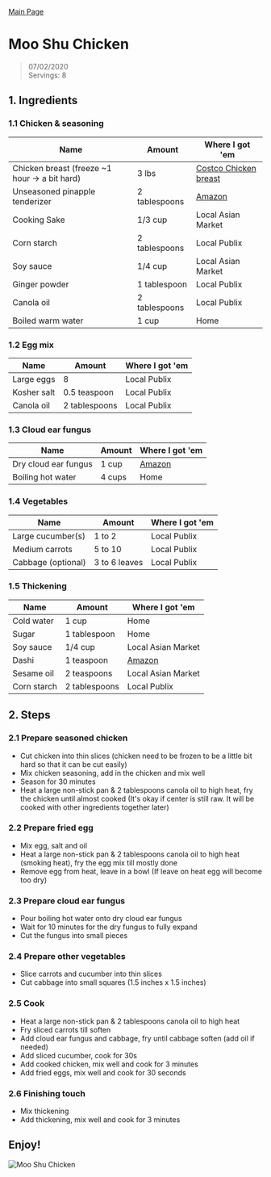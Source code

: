 [Main Page](https://yolanda-ht.github.io/YoloCookBlob/)

# Moo Shu Chicken
> 07/02/2020 <br>
> Servings: 8

## 1. Ingredients
### 1.1 Chicken & seasoning

Name                                           |         Amount       |       Where I got 'em
---------------------------------------------  | -------------------- | ---------------------------------------- 
Chicken breast (freeze ~1 hour -> a bit hard)  |      3 lbs           |  [Costco Chicken breast](https://www.costcobusinessdelivery.com/*kirkland-signature-chicken-breasts%2C-boneless-skinless%2C-10-lb-avg-wt.product.11249049.html)
Unseasoned pinapple tenderizer                 |   2 tablespoons      |  [Amazon](https://www.amazon.com/Adolphs-Unseasoned-Tenderizer-44-5-oz/dp/B0015AO7YO/ref=sr_1_1?dchild=1&keywords=pineapple+tenderizer&qid=1593736883&sr=8-1)
Cooking Sake                                   |   1/3 cup            | Local Asian Market
Corn starch                                    |   2 tablespoons      | Local Publix
Soy sauce                                      |   1/4 cup            | Local Asian Market
Ginger powder                                  |   1 tablespoon       | Local Publix
Canola oil                                     | 2 tablespoons        | Local Publix
Boiled warm water                              | 1 cup                | Home

### 1.2 Egg mix

Name                                      |         Amount       |       Where I got 'em
----------------------------------------  | -------------------- | ---------------------------------------- 
Large eggs                                | 8                    | Local Publix
Kosher salt                               | 0.5 teaspoon         | Local Publix
Canola oil                                | 2 tablespoons        | Local Publix

### 1.3 Cloud ear fungus

Name                                      |         Amount       |       Where I got 'em
----------------------------------------  | -------------------- | ---------------------------------------- 
Dry cloud ear fungus                      | 1 cup                | [Amazon](https://www.amazon.com/Wild-Woodear-Mushroom-Black-Fungus/dp/B00QA3WG0I/ref=sr_1_15?dchild=1&keywords=dry+wood+ear+mushrooms&qid=1593737812&sr=8-15)
Boiling hot water                         | 4 cups               | Home

### 1.4 Vegetables

Name                                      |         Amount       |       Where I got 'em
----------------------------------------  | -------------------- | ---------------------------------------- 
Large cucumber(s)                         | 1 to 2               | Local Publix
Medium carrots                            | 5 to 10              | Local Publix
Cabbage (optional)                        | 3 to 6 leaves        | Local Publix

### 1.5 Thickening

Name                                      |         Amount       |       Where I got 'em
----------------------------------------  | -------------------- | ---------------------------------------- 
Cold water                                | 1 cup                | Home
Sugar                                     | 1 tablespoon         | Home
Soy sauce                                 | 1/4 cup              | Local Asian Market
Dashi                                     | 1 teaspoon           | [Amazon](https://www.amazon.com/Ajinomoto-Dashi-Soup-Stock-4-23/dp/B0002YB40O/ref=sxts_sxwds-bia-wc-p13n1_0?cv_ct_cx=dashi&dchild=1&keywords=dashi&pd_rd_i=B0002YB40O&pd_rd_r=1e746944-5aa4-461a-aa78-78bbe9ddfef4&pd_rd_w=aFE1H&pd_rd_wg=xoOqP&pf_rd_p=1da5beeb-8f71-435c-b5c5-3279a6171294&pf_rd_r=51WZSEQYQCDACZHPJPRF&psc=1&qid=1593738215&sr=1-1-70f7c15d-07d8-466a-b325-4be35d7258cc)
Sesame oil                                | 2 teaspoons          | Local Asian Market
Corn starch                               | 2 tablespoons        | Local Publix


## 2. Steps
### 2.1 Prepare seasoned chicken
- Cut chicken into thin slices (chicken need to be frozen to be a little bit hard so that it can be cut easily)
- Mix chicken seasoning, add in the chicken and mix well
- Season for 30 minutes
- Heat a large non-stick pan & 2 tablespoons canola oil to high heat, fry the chicken until almost cooked (It's okay if center is still raw. It will be cooked with other ingredients together later)

### 2.2 Prepare fried egg
- Mix egg, salt and oil
- Heat a large non-stick pan & 2 tablespoons canola oil to high heat (smoking heat), fry the egg mix till mostly done
- Remove egg from heat, leave in a bowl (If leave on heat egg will become too dry)

### 2.3 Prepare cloud ear fungus
- Pour boiling hot water onto dry cloud ear fungus
- Wait for 10 minutes for the dry fungus to fully expand
- Cut the fungus into small pieces

### 2.4 Prepare other vegetables
- Slice carrots and cucumber into thin slices
- Cut cabbage into small squares (1.5 inches x 1.5 inches)

### 2.5 Cook
- Heat a large non-stick pan & 2 tablespoons canola oil to high heat
- Fry sliced carrots till soften
- Add cloud ear fungus and cabbage, fry until cabbage soften (add oil if needed)
- Add sliced cucumber, cook for 30s
- Add cooked chicken, mix well and cook for 3 minutes
- Add fried eggs, mix well and cook for 30 seconds

### 2.6 Finishing touch
- Mix thickening
- Add thickening, mix well and cook for 3 minutes

## Enjoy!
![Moo Shu Chicken](https://user-images.githubusercontent.com/26311995/86422136-46697500-bcaa-11ea-8bd8-45041b9082eb.jpg)












